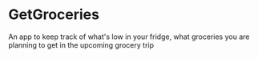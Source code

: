 # GetGroceries

An app to keep track of what's low in your fridge, what groceries you are planning to get in the upcoming grocery trip
